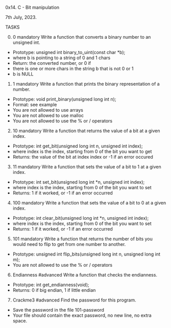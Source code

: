 0x14. C - Bit manipulation

7th July, 2023.

TASKS

0. 0
mandatory
Write a function that converts a binary number to an unsigned int.

* Prototype: unsigned int binary_to_uint(const char *b);
* where b is pointing to a string of 0 and 1 chars
* Return: the converted number, or 0 if
* there is one or more chars in the string b that is not 0 or 1
* b is NULL


1. 1
mandatory
Write a function that prints the binary representation of a number.

* Prototype: void print_binary(unsigned long int n);
* Format: see example
* You are not allowed to use arrays
* You are not allowed to use malloc
* You are not allowed to use the % or / operators


2. 10
mandatory
Write a function that returns the value of a bit at a given index.

* Prototype: int get_bit(unsigned long int n, unsigned int index);
* where index is the index, starting from 0 of the bit you want to get
* Returns: the value of the bit at index index or -1 if an error occured


3. 11
mandatory
Write a function that sets the value of a bit to 1 at a given index.

* Prototype: int set_bit(unsigned long int *n, unsigned int index);
* where index is the index, starting from 0 of the bit you want to set
* Returns: 1 if it worked, or -1 if an error occurred


4. 100
mandatory
Write a function that sets the value of a bit to 0 at a given index.

* Prototype: int clear_bit(unsigned long int *n, unsigned int index);
* where index is the index, starting from 0 of the bit you want to set
* Returns: 1 if it worked, or -1 if an error occurred


5. 101
mandatory
Write a function that returns the number of bits you would need to flip to get from one number to another.

* Prototype: unsigned int flip_bits(unsigned long int n, unsigned long int m);
* You are not allowed to use the % or / operators


6. Endianness
#advanced
Write a function that checks the endianness.

* Prototype: int get_endianness(void);
* Returns: 0 if big endian, 1 if little endian


7. Crackme3
#advanced
Find the password for this program.

* Save the password in the file 101-password
* Your file should contain the exact password, no new line, no extra space.
